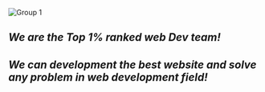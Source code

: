 ![Group 1](https://user-images.githubusercontent.com/86986628/186598811-dc6dd236-c271-4f09-8f8f-fcd5c8a92ae9.jpg)

## *We are the Top 1% ranked web Dev team!*

## *We can development the best website and solve any problem in web development field!*
